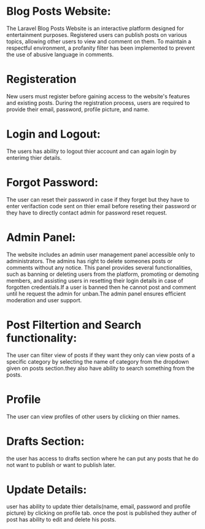 # Blog Posts Website:
The Laravel Blog Posts Website is an interactive platform designed for entertainment purposes. 
Registered users can publish posts on various topics, allowing other users to view and comment on them. 
To maintain a respectful environment, a profanity filter has been implemented to prevent the use of abusive language in comments.
# Registeration
New users must register before gaining access to the website's features and existing posts. 
During the registration process, users are required to provide their email, password, profile picture, and name.
# Login and Logout:
The users has ability to logout thier account and can again login by enterimg thier details.
# Forgot Password:
The user can reset their password in case if they forget but they have to enter verifaction code sent on thier email before reseting
their password or they have to  directly contact admin for password reset request.
# Admin Panel:
The website includes an admin user management panel accessible only to administrators.
The admins has right to delete someones posts or comments without any notice.
This panel provides several functionalities, such as banning or deleting users from the platform, promoting or demoting members,
and assisting users in resetting their login details in case of forgotten credentials.If a user is banned then he cannot post and comment
until he request the admin for unban.The admin panel ensures efficient moderation and user support.
# Post Filtertion and Search functionality:
The user can filter view of posts if they want they only can view posts of a specific category by selecting the name of category
from the dropdown given on posts section.they also have ability to search something from the posts.
# Profile 
The user can view profiles of other users by clicking on thier names.
# Drafts Section:
the user has access to drafts section where he can put any posts that he do not want to publish or want to publish later.
# Update Details:
user has ability to update thier details(name, email, password and profile picture) by clicking on profile tab.
once the post is published they auther of post has ability to edit and delete his posts.
